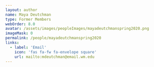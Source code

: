 ```yaml
---
layout: author
name: Maya Deutchman
type: Former Members
webOrder: 8.0
avatar: /assets/images/peopleImages/mayadeutchmanspring2020.png
imageMask: 0
permalink: /people/mayadeutchmanspring2020
links:
  - label: 'Email'
    icon: 'fas fa-fw fa-envelope square'
    url: mailto:mdeutchman@email.wm.edu
---
```


